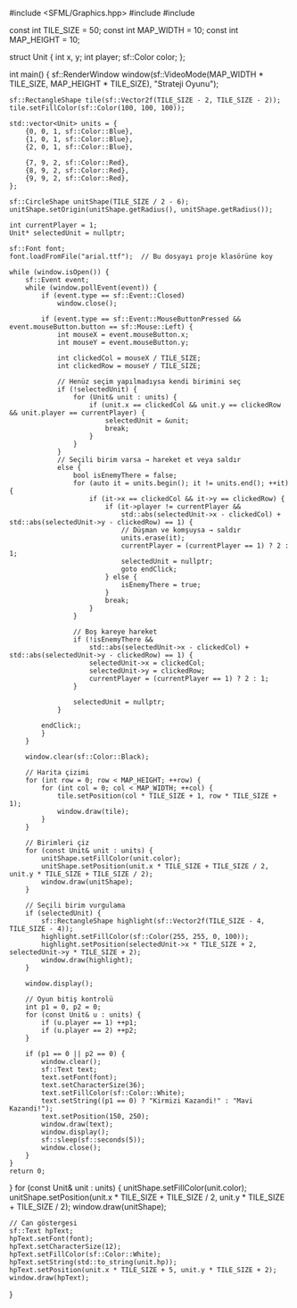 #include <SFML/Graphics.hpp>
#include <vector>
#include <cmath>

const int TILE_SIZE = 50;
const int MAP_WIDTH = 10;
const int MAP_HEIGHT = 10;

struct Unit {
    int x, y;
    int player;
    sf::Color color;
};

int main() {
    sf::RenderWindow window(sf::VideoMode(MAP_WIDTH * TILE_SIZE, MAP_HEIGHT * TILE_SIZE), "Strateji Oyunu");

    sf::RectangleShape tile(sf::Vector2f(TILE_SIZE - 2, TILE_SIZE - 2));
    tile.setFillColor(sf::Color(100, 100, 100));

    std::vector<Unit> units = {
        {0, 0, 1, sf::Color::Blue},
        {1, 0, 1, sf::Color::Blue},
        {2, 0, 1, sf::Color::Blue},

        {7, 9, 2, sf::Color::Red},
        {8, 9, 2, sf::Color::Red},
        {9, 9, 2, sf::Color::Red},
    };

    sf::CircleShape unitShape(TILE_SIZE / 2 - 6);
    unitShape.setOrigin(unitShape.getRadius(), unitShape.getRadius());

    int currentPlayer = 1;
    Unit* selectedUnit = nullptr;

    sf::Font font;
    font.loadFromFile("arial.ttf");  // Bu dosyayı proje klasörüne koy

    while (window.isOpen()) {
        sf::Event event;
        while (window.pollEvent(event)) {
            if (event.type == sf::Event::Closed)
                window.close();

            if (event.type == sf::Event::MouseButtonPressed && event.mouseButton.button == sf::Mouse::Left) {
                int mouseX = event.mouseButton.x;
                int mouseY = event.mouseButton.y;

                int clickedCol = mouseX / TILE_SIZE;
                int clickedRow = mouseY / TILE_SIZE;

                // Henüz seçim yapılmadıysa kendi birimini seç
                if (!selectedUnit) {
                    for (Unit& unit : units) {
                        if (unit.x == clickedCol && unit.y == clickedRow && unit.player == currentPlayer) {
                            selectedUnit = &unit;
                            break;
                        }
                    }
                }
                // Seçili birim varsa → hareket et veya saldır
                else {
                    bool isEnemyThere = false;
                    for (auto it = units.begin(); it != units.end(); ++it) {
                        if (it->x == clickedCol && it->y == clickedRow) {
                            if (it->player != currentPlayer &&
                                std::abs(selectedUnit->x - clickedCol) + std::abs(selectedUnit->y - clickedRow) == 1) {
                                // Düşman ve komşuysa → saldır
                                units.erase(it);
                                currentPlayer = (currentPlayer == 1) ? 2 : 1;
                                selectedUnit = nullptr;
                                goto endClick;
                            } else {
                                isEnemyThere = true;
                            }
                            break;
                        }
                    }

                    // Boş kareye hareket
                    if (!isEnemyThere &&
                        std::abs(selectedUnit->x - clickedCol) + std::abs(selectedUnit->y - clickedRow) == 1) {
                        selectedUnit->x = clickedCol;
                        selectedUnit->y = clickedRow;
                        currentPlayer = (currentPlayer == 1) ? 2 : 1;
                    }

                    selectedUnit = nullptr;
                }

            endClick:;
            }
        }

        window.clear(sf::Color::Black);

        // Harita çizimi
        for (int row = 0; row < MAP_HEIGHT; ++row) {
            for (int col = 0; col < MAP_WIDTH; ++col) {
                tile.setPosition(col * TILE_SIZE + 1, row * TILE_SIZE + 1);
                window.draw(tile);
            }
        }

        // Birimleri çiz
        for (const Unit& unit : units) {
            unitShape.setFillColor(unit.color);
            unitShape.setPosition(unit.x * TILE_SIZE + TILE_SIZE / 2, unit.y * TILE_SIZE + TILE_SIZE / 2);
            window.draw(unitShape);
        }

        // Seçili birim vurgulama
        if (selectedUnit) {
            sf::RectangleShape highlight(sf::Vector2f(TILE_SIZE - 4, TILE_SIZE - 4));
            highlight.setFillColor(sf::Color(255, 255, 0, 100));
            highlight.setPosition(selectedUnit->x * TILE_SIZE + 2, selectedUnit->y * TILE_SIZE + 2);
            window.draw(highlight);
        }

        window.display();

        // Oyun bitiş kontrolü
        int p1 = 0, p2 = 0;
        for (const Unit& u : units) {
            if (u.player == 1) ++p1;
            if (u.player == 2) ++p2;
        }

        if (p1 == 0 || p2 == 0) {
            window.clear();
            sf::Text text;
            text.setFont(font);
            text.setCharacterSize(36);
            text.setFillColor(sf::Color::White);
            text.setString((p1 == 0) ? "Kirmizi Kazandi!" : "Mavi Kazandi!");
            text.setPosition(150, 250);
            window.draw(text);
            window.display();
            sf::sleep(sf::seconds(5));
            window.close();
        }
    }
    return 0;
}
for (const Unit& unit : units) {
    unitShape.setFillColor(unit.color);
    unitShape.setPosition(unit.x * TILE_SIZE + TILE_SIZE / 2, unit.y * TILE_SIZE + TILE_SIZE / 2);
    window.draw(unitShape);

    // Can göstergesi
    sf::Text hpText;
    hpText.setFont(font);
    hpText.setCharacterSize(12);
    hpText.setFillColor(sf::Color::White);
    hpText.setString(std::to_string(unit.hp));
    hpText.setPosition(unit.x * TILE_SIZE + 5, unit.y * TILE_SIZE + 2);
    window.draw(hpText);
}

